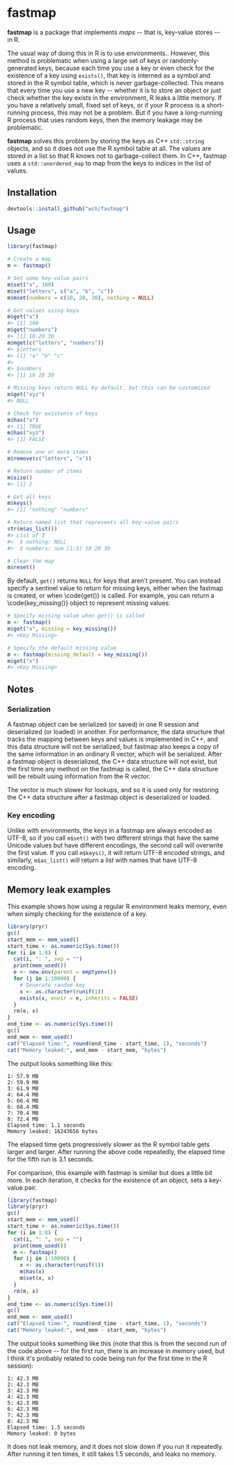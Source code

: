 fastmap
=======

**fastmap** is a package that implements _maps_ -- that is, key-value stores -- in R.

The usual way of doing this in R is to use environments.. However, this method is problematic when using a large set of keys or randomly-generated keys, because each time you use a key or even check for the existence of a key using `exists()`, that key is interned as a symbol and stored in the R symbol table, which is never garbage-collected. This means that every time you use a new key -- whether it is to store an object or just check whether the key exists in the environment, R leaks a little memory. If you have a relatively small, fixed set of keys, or if your R process is a short-running process, this may not be a problem. But if you have a long-running R process that uses random keys, then the memory leakage may be problematic.

**fastmap** solves this problem by storing the keys as C++ `std::string` objects, and so it does not use the R symbol table at all. The values are stored in a list so that R knows not to garbage-collect them. In C++, fastmap uses a `std::unordered_map` to map from the keys to indices in the list of values.

## Installation

```R
devtools::install_github("wch/fastmap")
```


## Usage

```R
library(fastmap)

# Create a map
m <- fastmap()

# Set some key-value pairs
m$set("x", 100)
m$set("letters", c("a", "b", "c"))
m$mset(numbers = c(10, 20, 30), nothing = NULL)

# Get values using keys
m$get("x")
#> [1] 100
m$get("numbers")
#> [1] 10 20 30
m$mget(c("letters", "numbers"))
#> $letters
#> [1] "a" "b" "c"
#> 
#> $numbers
#> [1] 10 20 30

# Missing keys return NULL by default, but this can be customized
m$get("xyz")
#> NULL

# Check for existence of keys
m$has("x")
#> [1] TRUE
m$has("xyz")
#> [1] FALSE

# Remove one or more items
m$remove(c("letters", "x"))

# Return number of items
m$size()
#> [1] 2

# Get all keys
m$keys()
#> [1] "nothing" "numbers"

# Return named list that represents all key-value pairs
str(m$as_list())
#> List of 3
#>  $ nothing: NULL
#>  $ numbers: num [1:3] 10 20 30

# Clear the map
m$reset()
```

By default, `get()` returns `NULL` for keys that aren't present. You can instead specify a sentinel value to return for missing keys, either when the fastmap is created, or when \code{get()} is called. For example, you can return a \code{key_missing()} object to represent missing values:

```R
# Specify missing value when get() is called
m <- fastmap()
m$get("x", missing = key_missing())
#> <Key Missing>

# Specify the default missing value
m <- fastmap(missing_default = key_missing())
m$get("x")
#> <Key Missing>
```


## Notes

### Serialization

A fastmap object can be serialized (or saved) in one R session and deserialized (or loaded) in another. For performance, the data structure that tracks the mapping between keys and values is implemented in C++, and this data structure will not be serialized, but fastmap also keeps a copy of the same information in an ordinary R vector, which will be serialized. After a fastmap object is deserialized, the C++ data structure will not exist, but the first time any method on the fastmap is called, the C++ data structure will be rebuilt using information from the R vector.

The vector is much slower for lookups, and so it is used only for restoring the C++ data structure after a fastmap object is deserialized or loaded.

### Key encoding

Unlike with environments, the keys in a fastmap are always encoded as UTF-8, so if you call `m$set()` with two different strings that have the same Unicode values but have different encodings, the second call will overwrite the first value. If you call `m$keys()`, it will return UTF-8 encoded strings, and similarly, `m$as_list()` will return a list with names that have UTF-8 encoding.


## Memory leak examples

This example shows how using a regular R environment leaks memory, even when simply checking for the existence of a key.

```R
library(pryr)
gc()
start_mem <- mem_used()
start_time <- as.numeric(Sys.time())
for (i in 1:8) {
  cat(i, ": ", sep = "")
  print(mem_used())
  e <- new.env(parent = emptyenv())
  for (j in 1:10000) {
    # Generate random key
    x <- as.character(runif(1))
    exists(x, envir = e, inherits = FALSE)
  }
  rm(e, x)
}
end_time <- as.numeric(Sys.time())
gc()
end_mem <- mem_used()
cat("Elapsed time:", round(end_time - start_time, 1), "seconds")
cat("Memory leaked:", end_mem - start_mem, "bytes")
```

The output looks something like this:

```
1: 57.9 MB
2: 59.9 MB
3: 61.9 MB
4: 64.4 MB
5: 66.4 MB
6: 68.4 MB
7: 70.4 MB
8: 72.4 MB
Elapsed time: 1.1 seconds
Memory leaked: 16243656 bytes
```

The elapsed time gets progressively slower as the R symbol table gets larger and larger. After running the above code repeatedly, the elapsed time for the fifth run is 3.1 seconds.


For comparison, this example with fastmap is similar but does a little bit more. In each iteration, it checks for the existence of an object, sets a key-value pair.

```R
library(fastmap)
library(pryr)
gc()
start_mem <- mem_used()
start_time <- as.numeric(Sys.time())
for (i in 1:8) {
  cat(i, ": ", sep = "")
  print(mem_used())
  m <- fastmap()
  for (j in 1:10000) {
    x <- as.character(runif(1))
    m$has(x)
    m$set(x, x)
  }
  rm(m, x)
}
end_time <- as.numeric(Sys.time())
gc()
end_mem <- mem_used()
cat("Elapsed time:", round(end_time - start_time, 1), "seconds")
cat("Memory leaked:", end_mem - start_mem, "bytes")
```

The output looks something like this (note that this is from the second run of the code above -- for the first run, there is an increase in memory used, but I think it's probably related to code being run for the first time in the R session):

```
1: 42.3 MB
2: 42.3 MB
3: 42.3 MB
4: 42.3 MB
5: 42.3 MB
6: 42.3 MB
7: 42.3 MB
8: 42.3 MB
Elapsed time: 1.5 seconds
Memory leaked: 0 bytes
```

It does not leak memory, and it does not slow down if you run it repeatedly. After running it ten times, it still takes 1.5 seconds, and leaks no memory.

